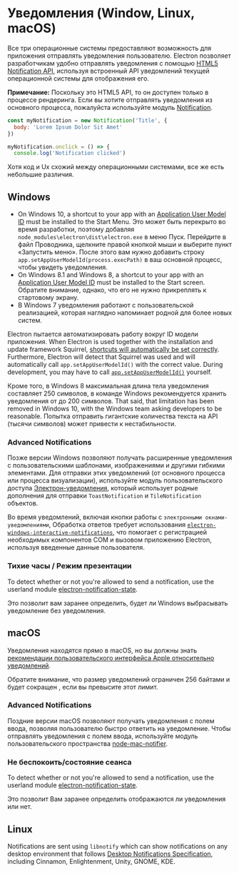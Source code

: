 # Уведомления (Window, Linux, macOS)

Все три операционные системы предоставляют возможность для приложения отправлять уведомления пользователю. Electron позволяет разработчикам удобно отправлять уведомления с помощью [HTML5 Notification API](https://notifications.spec.whatwg.org/), используя встроенный API уведомлений текущей операционной системы для отображения его.

**Примечание:** Поскольку это HTML5 API, то он доступен только в процессе рендеринга. Если вы хотите отправлять уведомления из основного процесса, пожалуйста используйте модуль [Notification](../api/notification.md).

```javascript
const myNotification = new Notification('Title', {
  body: 'Lorem Ipsum Dolor Sit Amet'
})

myNotification.onclick = () => {
  console.log('Notification clicked')

```

Хотя код и Ux схожий между операционными системами, все же есть небольшие различия.

## Windows
* On Windows 10, a shortcut to your app with an [Application User Model ID][app-user-model-id] must be installed to the Start Menu. Это может быть перекрыто во время разработки, поэтому добавляя `node_modules\electron\dist\electron.exe` в меню Пуск. Перейдите в файл Проводника, щелкните правой кнопкой мыши и выберите пункт «Запустить меню». После этого вам нужно добавить строку `app.setAppUserModelId(process.execPath)` в ваш основной процесс, чтобы увидеть уведомления.
* On Windows 8.1 and Windows 8, a shortcut to your app with an [Application User Model ID][app-user-model-id] must be installed to the Start screen. Обратите внимание, однако, что его не нужно прикреплять к стартовому экрану.
* В Windows 7 уведомления работают с пользовательской реализацией, которая наглядно напоминает родной для более новых систем.

Electron пытается автоматизировать работу вокруг ID модели приложения. When Electron is used together with the installation and update framework Squirrel, [shortcuts will automatically be set correctly][squirrel-events]. Furthermore, Electron will detect that Squirrel was used and will automatically call `app.setAppUserModelId()` with the correct value. During development, you may have to call [`app.setAppUserModelId()`][set-app-user-model-id] yourself.

Кроме того, в Windows 8 максимальная длина тела уведомления составляет 250 символов, в команде Windows рекомендуется хранить уведомления от до 200 символов. That said, that limitation has been removed in Windows 10, with the Windows team asking developers to be reasonable. Попытка отправить гигантские количества текста на API (тысячи символов) может привести к нестабильности.

### Advanced Notifications

Позже версии Windows позволяют получать расширенные уведомления с пользовательскими шаблонами, изображениями и другими гибкими элементами. Для отправки этих уведомлений (от основного процесса или процесса визуализации), используйте модуль пользовательского доступа [Электрон-уведомления](https://github.com/felixrieseberg/electron-windows-notifications), который использует родные дополнения для отправки `ToastNotification` и `TileNotification` объектов.

Во время уведомлений, включая кнопки работы с `электронными окнами-уведомлениями`, Обработка ответов требует использования [`electron-windows-interactive-notifications`](https://github.com/felixrieseberg/electron-windows-interactive-notifications), что помогает с регистрацией необходимых компонентов COM и вызовом приложению Electron, используя введенные данные пользователя.

### Тихие часы / Режим презентации

To detect whether or not you're allowed to send a notification, use the userland module [electron-notification-state](https://github.com/felixrieseberg/electron-notification-state).

Это позволит вам заранее определить, будет ли Windows выбрасывать уведомление без уведомления.

## macOS

Уведомления находятся прямо в macOS, но вы должны знать [рекомендации пользовательского интерфейса Apple относительно уведомлений](https://developer.apple.com/macos/human-interface-guidelines/system-capabilities/notifications/).

Обратите внимание, что размер уведомлений ограничен 256 байтами и будет сокращен , если вы превысите этот лимит.

### Advanced Notifications

Поздние версии macOS позволяют получать уведомления с полем ввода, позволяя пользователю быстро ответить на уведомление. Чтобы отправлять уведомления с полем ввода, используйте модуль пользовательского пространства [node-mac-notifier](https://github.com/CharlieHess/node-mac-notifier).

### Не беспокоить/состояние сеанса

To detect whether or not you're allowed to send a notification, use the userland module [electron-notification-state](https://github.com/felixrieseberg/electron-notification-state).

Это позволит Вам заранее определить отображаются ли уведомления или нет.

## Linux

Notifications are sent using `libnotify` which can show notifications on any desktop environment that follows [Desktop Notifications Specification][notification-spec], including Cinnamon, Enlightenment, Unity, GNOME, KDE.

[notification-spec]: https://developer.gnome.org/notification-spec/
[app-user-model-id]: https://msdn.microsoft.com/en-us/library/windows/desktop/dd378459(v=vs.85).aspx
[set-app-user-model-id]: ../api/app.md#appsetappusermodelidid-windows
[squirrel-events]: https://github.com/electron/windows-installer/blob/master/README.md#handling-squirrel-events
